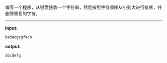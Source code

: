 编写一个程序，从键盘接收一个字符串，然后按照字符顺序从小到大进行排序，并删除重复的字符。
****
**input:**
```
badacgegfacb
```
**output:**
```
abcdefg
```